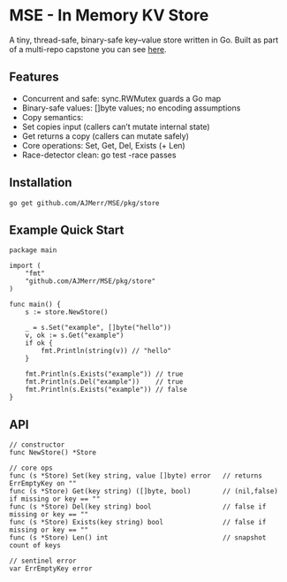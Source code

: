 # MSE - In Memory KV Store
A tiny, thread-safe, binary-safe key–value store written in Go.
Built as part of a multi-repo capstone you can see [here](https://github.com/AJMerr/NYMToDo).

## Features
- Concurrent and safe: sync.RWMutex guards a Go map
- Binary-safe values: []byte values; no encoding assumptions
- Copy semantics:
- Set copies input (callers can’t mutate internal state)
- Get returns a copy (callers can mutate safely)
- Core operations: Set, Get, Del, Exists (+ Len)
- Race-detector clean: go test -race passes

## Installation
```go get github.com/AJMerr/MSE/pkg/store```

## Example Quick Start
```
package main

import (
	"fmt"
	"github.com/AJMerr/MSE/pkg/store"
)

func main() {
	s := store.NewStore()

	_ = s.Set("example", []byte("hello"))
	v, ok := s.Get("example")
	if ok {
		fmt.Println(string(v)) // "hello"
	}

	fmt.Println(s.Exists("example")) // true
	fmt.Println(s.Del("example"))    // true
	fmt.Println(s.Exists("example")) // false
}
```

## API
```
// constructor
func NewStore() *Store

// core ops
func (s *Store) Set(key string, value []byte) error   // returns ErrEmptyKey on ""
func (s *Store) Get(key string) ([]byte, bool)        // (nil,false) if missing or key == ""
func (s *Store) Del(key string) bool                  // false if missing or key == ""
func (s *Store) Exists(key string) bool               // false if missing or key == ""
func (s *Store) Len() int                             // snapshot count of keys

// sentinel error
var ErrEmptyKey error
```
